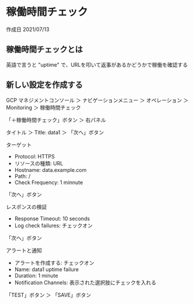 # 稼働時間チェック

作成日 2021/07/13

## 稼働時間チェックとは

英語で言うと "uptime" で、URLを叩いて返事があるかどうかで稼働を確認する

## 新しい設定を作成する

GCP マネジメントコンソール ＞ ナビゲーションメニュー ＞ オペレーション ＞ Monitoring ＞ 稼働時間チェック

「＋稼働時間チェック」ボタン ＞ 右パネル

タイトル ＞ Title: data1 ＞ 「次へ」ボタン

ターゲット

- Protocol: HTTPS
- リソースの種類: URL
- Hostname: data.example.com
- Path: /
- Check Frequency: 1 minnute

「次へ」ボタン

レスポンスの検証

- Response Timeout: 10 seconds
- Log check failures: チェックオン

「次へ」ボタン

アラートと通知

- アラートを作成する: チェックオン
- Name: data1 uptime failure
- Duration: 1 minute
- Notification Channels: 表示された選択肢にチェックを入れる

「TEST」ボタン ＞ 「SAVE」ボタン
